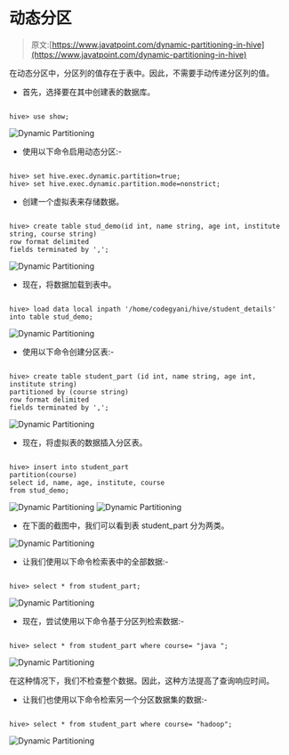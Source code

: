 # 动态分区

> 原文:[https://www.javatpoint.com/dynamic-partitioning-in-hive](https://www.javatpoint.com/dynamic-partitioning-in-hive)

在动态分区中，分区列的值存在于表中。因此，不需要手动传递分区列的值。

*   首先，选择要在其中创建表的数据库。

```

hive> use show;

```

![Dynamic Partitioning](../Images/2970496d90d3e33e95763fc10982fff3.png)

*   使用以下命令启用动态分区:-

```

hive> set hive.exec.dynamic.partition=true;	
hive> set hive.exec.dynamic.partition.mode=nonstrict;

```

*   创建一个虚拟表来存储数据。

```

hive> create table stud_demo(id int, name string, age int, institute string, course string) 
row format delimited
fields terminated by ',';

```

![Dynamic Partitioning](../Images/90b991641650f7ade87e821bd06e3404.png)

*   现在，将数据加载到表中。

```

hive> load data local inpath '/home/codegyani/hive/student_details' into table stud_demo;

```

![Dynamic Partitioning](../Images/c380aaf41557e5bbcb76f6e4ad7812a1.png)

*   使用以下命令创建分区表:-

```

hive> create table student_part (id int, name string, age int, institute string) 
partitioned by (course string)
row format delimited
fields terminated by ',';

```

![Dynamic Partitioning](../Images/209ccb29ea683c47a393fc6347183050.png)

*   现在，将虚拟表的数据插入分区表。

```

hive> insert into student_part
partition(course)
select id, name, age, institute, course
from stud_demo;

```

![Dynamic Partitioning](../Images/960e19fece738eb01272f278a72eac95.png)
![Dynamic Partitioning](../Images/4433981f6155cd30b311e56678047280.png)

*   在下面的截图中，我们可以看到表 student_part 分为两类。

![Dynamic Partitioning](../Images/baac84314be518fb3a9373910f01abea.png)

*   让我们使用以下命令检索表中的全部数据:-

```

hive> select * from student_part;

```

![Dynamic Partitioning](../Images/e148f17b2aa4c04cb5d4721be443c7ed.png)

*   现在，尝试使用以下命令基于分区列检索数据:-

```

hive> select * from student_part where course= "java ";

```

![Dynamic Partitioning](../Images/62ff2b874bd398fc35d004d301624b35.png)

在这种情况下，我们不检查整个数据。因此，这种方法提高了查询响应时间。

*   让我们也使用以下命令检索另一个分区数据集的数据:-

```

hive> select * from student_part where course= "hadoop";

```

![Dynamic Partitioning](../Images/0bf0431f4d31791b64a8ba1790b037d4.png)